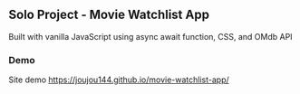 ## Solo Project - Movie Watchlist App

Built with vanilla JavaScript using async await function, CSS, and OMdb API

### Demo

Site demo https://joujou144.github.io/movie-watchlist-app/
